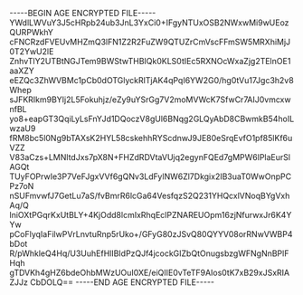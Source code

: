 -----BEGIN AGE ENCRYPTED FILE-----
YWdlLWVuY3J5cHRpb24ub3JnL3YxCi0+IFgyNTUxOSB2NWxwMi9wUEozQURPWkhY
cFNCRzdFVEUvMHZmQ3lFN1Z2R2FuZW9QTUZrCmVscFFmSW5MRXhiMjJ0T2YwU2lE
ZnhvTlY2UTBtNGJTem9BWStwTHBIQk0KLS0tIEc5RXNOcWxaZjg2TElnOE1aaXZY
eEZQc3ZhWVBMc1pCb0dOTGlyckRlTjAK4qPqI6YW2G0/hg0tVu17Jgc3h2v8Whep
sJFKRIkm9BYIj2L5Fokuhjz/eZy9uYSrGg7V2moMVWcK7SfwCr7AIJ0vmcxwnfBL
yo8+eapGT3QqiLyLsFnYJd1DQoczV8gUl6BNqg2GLQyAbD8CBwmkB54hoILwzaU9
fRM8bc5l0Ng9bTAXsK2HYL58cskehhRYScdnwJ9JE80eSrqEvfO1pf85lKf6uVZZ
V83aCzs+LMNltdJxs7pX8N+FHZdRDVtaVUjq2egynFQEd7gMPW6lPlaEurSlAGQt
TUyFOPrwIe3P7VeFJgxVVf6gQNv3LdFylNW6Zl7Dkgix2IB3uaT0WwOnpPCPz7oN
nSUFmvwfJ7GetLu7aS/fvBmrR6lcGa64VesfqzS2Q231YHQcxlVNoqBYgVxhAq/Q
lniOXtPGqrKxUtBLY+4KjOdd8lcmIxRhqEclPZNAREUOpm16zjNfurwxJr6K4YYw
pCoFlyqIaFilwPVrLnvtuRnp5rUko+/GFyG80zJSvQ80QYYV08orRNwVWBP4bDot
R/pWhkleQ4Hq/U3UuhEfHlIBIdPzQJf4jcockGIZbQtOnugsbzgWFNgNnBPlFHqh
gTDVKh4gHZ6bdeOhbMWzUOuI0XE/eiQIIE0vTeTF9AIos0tK7xB29xJSxRIAZJJz
CbDOLQ==
-----END AGE ENCRYPTED FILE-----
